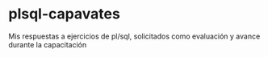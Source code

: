 # plsql-capavates
Mis respuestas a ejercicios de pl/sql, solicitados como evaluación y avance durante la capacitación
